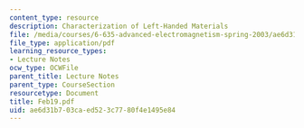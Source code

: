 ```yaml
---
content_type: resource
description: Characterization of Left-Handed Materials
file: /media/courses/6-635-advanced-electromagnetism-spring-2003/ae6d31b703caed523c7780f4e1495e84_Feb19.pdf
file_type: application/pdf
learning_resource_types:
- Lecture Notes
ocw_type: OCWFile
parent_title: Lecture Notes
parent_type: CourseSection
resourcetype: Document
title: Feb19.pdf
uid: ae6d31b7-03ca-ed52-3c77-80f4e1495e84
---
```

